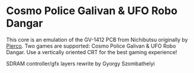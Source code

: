 # Cosmo Police Galivan & UFO Robo Dangar

This core is an emulation of the GV-1412 PCB from Nichibutsu originally by [Pierco](https://github.com/pcornier). Two games are supported: Cosmo Police Galivan & UFO Robo Dangar. Use a vertically oriented CRT for the best gaming experience!

SDRAM controller/gfx layers rewrite by Gyorgy Szombathelyi
